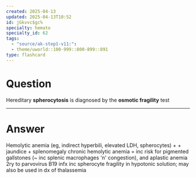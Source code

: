 ```yaml
---
created: 2025-04-13
updated: 2025-04-13T10:52
id: jGkvvc$gc%
specialty: hemato
specialty_id: 62
tags:
  - "source/ak-step1-v11:": 
  - theme/uworld::100-999::800-899::891
type: flashcard
---
```


# Question
Hereditary **spherocytosis** is diagnosed by the **osmotic fragility** test

---

# Answer
Hemolytic anemia (eg, indirect hyperbili, elevated LDH, spherocytes) + + jaundice + splenomegaly  chronic hemolytic anemia = inc risk for pigmented gallstones (~ inc splenic macrophages 'n' congestion), and aplastic anemia 2ry to parvovirus B19 infx  inc spherocyte fragility in hypotonic solution; may also be used in dx of thalassemia